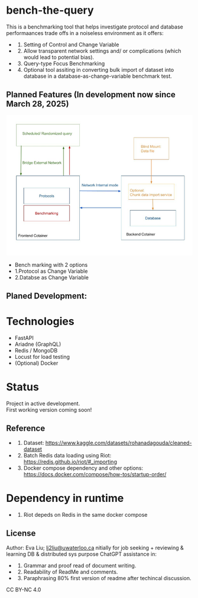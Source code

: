 
# bench-the-query


This is a benchmarking tool that helps investigate protocol and database performaances trade offs in a noiseless environment as it offers: 

- 1. Setting of Control and Change Variable
- 2. Allow transparent network settings and/ or complications (which would lead to potential bias).
- 3. Query-type Focus Benchmarking 
- 4. Optional tool assiting in converting bulk import of dataset into database in a database-as-change-variable benchmark test. 


##  Planned Features (In development now since March 28, 2025)
![schematic](scheme.jpg)
- Bench marking with 2 options
- 1.Protocol as Change Variable
- 2.Databse as Change Variable 

## Planed Development: 

# Technologies

- FastAPI
- Ariadne (GraphQL)
- Redis / MongoDB
- Locust for load testing
- (Optional) Docker

# Status

Project in active development.  
First working version coming soon!

## Reference
- 1. Dataset: https://www.kaggle.com/datasets/rohanadagouda/cleaned-dataset 
- 2. Batch Redis data loading using Riot: https://redis.github.io/riot/#_importing 
- 3. Docker compose dependency and other options: https://docs.docker.com/compose/how-tos/startup-order/  


# Dependency in runtime
- 1. Riot depeds on Redis in the same docker compose

##  License

Author: Eva Liu; lj2liu@uwaterloo.ca
nitially for job seeking + reviewing & learning DB & distributed sys purpose
ChatGPT assistance in: 
- 1. Grammar and proof read of document writing. 
- 2. Readability of ReadMe and comments. 
- 3. Paraphrasing 80% first version of readme after techincal discussion. 

CC BY-NC 4.0


